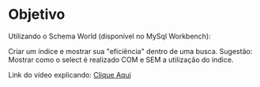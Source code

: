# Objetivo
Utilizando o Schema World (disponível no MySql Workbench):

Criar um índice e mostrar sua "eficiência" dentro de uma busca. Sugestão: Mostrar como o select é realizado COM e SEM a utilização do índice. 


Link do vídeo explicando: [Clique Aqui](https://youtu.be/AtYcJ_IJ_-Y)